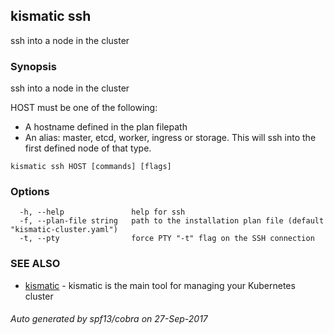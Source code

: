 ## kismatic ssh

ssh into a node in the cluster

### Synopsis


ssh into a node in the cluster

HOST must be one of the following:
- A hostname defined in the plan filepath
- An alias: master, etcd, worker, ingress or storage. This will ssh into the first defined node of that type.

```
kismatic ssh HOST [commands] [flags]
```

### Options

```
  -h, --help               help for ssh
  -f, --plan-file string   path to the installation plan file (default "kismatic-cluster.yaml")
  -t, --pty                force PTY "-t" flag on the SSH connection
```

### SEE ALSO
* [kismatic](kismatic.md)	 - kismatic is the main tool for managing your Kubernetes cluster

###### Auto generated by spf13/cobra on 27-Sep-2017
